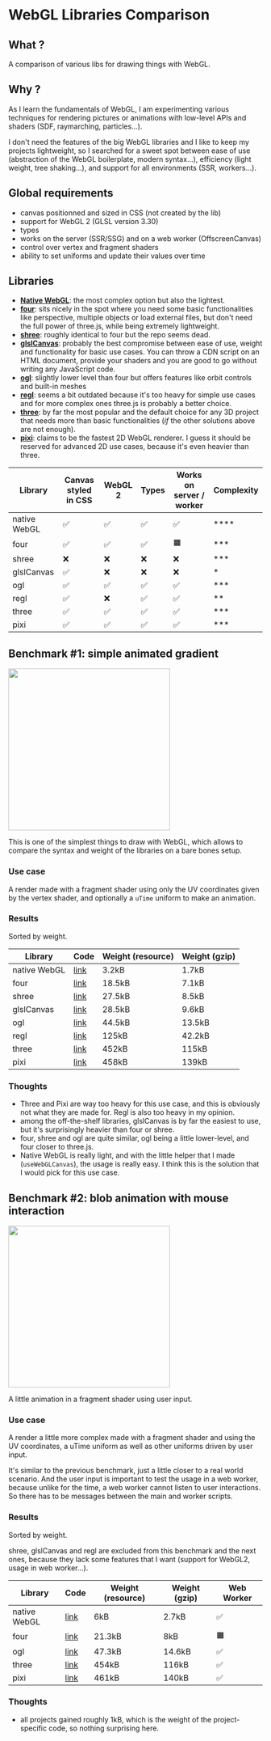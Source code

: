 # WebGL Libraries Comparison

## What ?

A comparison of various libs for drawing things with WebGL.

## Why ?

As I learn the fundamentals of WebGL, I am experimenting various techniques for rendering pictures or animations with low-level APIs and shaders (SDF, raymarching, particles...).

I don't need the features of the big WebGL libraries and I like to keep my projects lightweight, so I searched for a sweet spot between ease of use (abstraction of the WebGL boilerplate, modern syntax...), efficiency (light weight, tree shaking...), and support for all environments (SSR, workers...).

## Global requirements

- canvas positionned and sized in CSS (not created by the lib)
- support for WebGL 2 (GLSL version 3.30)
- types
- works on the server (SSR/SSG) and on a web worker (OffscreenCanvas)
- control over vertex and fragment shaders
- ability to set uniforms and update their values over time

## Libraries

- **[Native WebGL](https://developer.mozilla.org/en-US/docs/Web/API/WebGL_API)**: the most complex option but also the lightest.
- **[four](https://github.com/CodyJasonBennett/four)**: sits nicely in the spot where you need some basic functionalities like perspective, multiple objects or load external files, but don't need the full power of three.js, while being extremely lightweight.
- **[shree](https://sawa-zen.github.io/shree/)**: roughly identical to four but the repo seems dead.
- **[glslCanvas](https://github.com/patriciogonzalezvivo/glslCanvas)**: probably the best compromise between ease of use, weight and functionality for basic use cases. You can throw a CDN script on an HTML document, provide your shaders and you are good to go without writing any JavaScript code.
- **[ogl](https://github.com/oframe/ogl)**: slightly lower level than four but offers features like orbit controls and built-in meshes
- **[regl](https://github.com/regl-project/regl)**: seems a bit outdated because it's too heavy for simple use cases and for more complex ones three.js is probably a better choice.
- **[three](https://threejs.org/)**: by far the most popular and the default choice for any 3D project that needs more than basic functionalities (_if_ the other solutions above are not enough).
- **[pixi](https://pixijs.com/)**: claims to be the fastest 2D WebGL renderer. I guess it should be reserved for advanced 2D use cases, because it's even heavier than three.

| Library      | Canvas styled in CSS | WebGL 2 | Types | Works on server / worker | Complexity |
| ------------ | -------------------- | ------- | ----- | ------------------------ | ---------- |
| native WebGL | ✅                   | ✅      | ✅    | ✅                       | \*\*\*\*   |
| four         | ✅                   | ✅      | ✅    | 🟧                       | \*\*\*     |
| shree        | ❌                   | ❌      | ❌    | ❌                       | \*\*\*     |
| glslCanvas   | ✅                   | ❌      | ❌    | ❌                       | \*         |
| ogl          | ✅                   | ✅      | ✅    | ✅                       | \*\*\*     |
| regl         | ✅                   | ❌      | ✅    | ✅                       | \*\*       |
| three        | ✅                   | ✅      | ✅    | ✅                       | \*\*\*     |
| pixi         | ✅                   | ✅      | ✅    | ✅                       | \*\*\*     |

## Benchmark #1: simple animated gradient

<img src="https://github.com/jsulpis/webgl-libs-comparison/assets/22420399/8221b07f-0398-488e-94b2-0561831daadb" width=320 />

This is one of the simplest things to draw with WebGL, which allows to compare the syntax and weight of the libraries on a bare bones setup.

### Use case

A render made with a fragment shader using only the UV coordinates given by the vertex shader, and optionally a `uTime` uniform to make an animation.

### Results

Sorted by weight.

| Library      | Code                                                                                                     | Weight (resource) | Weight (gzip) |
| ------------ | -------------------------------------------------------------------------------------------------------- | ----------------- | ------------- |
| native WebGL | [link](https://github.com/jsulpis/webgl-libs-comparison/blob/main/apps/webgl/src/gradient/index.ts)      | 3.2kB             | 1.7kB         |
| four         | [link](https://github.com/jsulpis/webgl-libs-comparison/blob/main/apps/four/src/gradient/index.ts)       | 18.5kB            | 7.1kB         |
| shree        | [link](https://github.com/jsulpis/webgl-libs-comparison/blob/main/apps/shree/src/gradient/index.ts)      | 27.5kB            | 8.5kB         |
| glslCanvas   | [link](https://github.com/jsulpis/webgl-libs-comparison/blob/main/apps/glslCanvas/src/gradient/index.ts) | 28.5kB            | 9.6kB         |
| ogl          | [link](https://github.com/jsulpis/webgl-libs-comparison/blob/main/apps/ogl/src/gradient/index.ts)        | 44.5kB            | 13.5kB        |
| regl         | [link](https://github.com/jsulpis/webgl-libs-comparison/blob/main/apps/regl/src/gradient/index.ts)       | 125kB             | 42.2kB        |
| three        | [link](https://github.com/jsulpis/webgl-libs-comparison/blob/main/apps/three/src/gradient/index.ts)      | 452kB             | 115kB         |
| pixi         | [link](https://github.com/jsulpis/webgl-libs-comparison/blob/main/apps/pixi/src/gradient/index.ts)       | 458kB             | 139kB         |

### Thoughts

- Three and Pixi are way too heavy for this use case, and this is obviously not what they are made for. Regl is also too heavy in my opinion.
- among the off-the-shelf libraries, glslCanvas is by far the easiest to use, but it's surprisingly heavier than four or shree.
- four, shree and ogl are quite similar, ogl being a little lower-level, and four closer to three.js.
- Native WebGL is really light, and with the little helper that I made (`useWebGLCanvas`), the usage is really easy. I think this is the solution that I would pick for this use case.

## Benchmark #2: blob animation with mouse interaction

<img src="https://github.com/jsulpis/webgl-libs-comparison/assets/22420399/2cb0aba0-b467-4d71-8559-a28442dfc15f" width="320" />

A little animation in a fragment shader using user input.

### Use case

A render a little more complex made with a fragment shader and using the UV coordinates, a uTime uniform as well as other uniforms driven by user input.

It's similar to the previous benchmark, just a little closer to a real world scenario. And the user input is important to test the usage in a web worker, because unlike for the time, a web worker cannot listen to user interactions. So there has to be messages between the main and worker scripts.

### Results

Sorted by weight.

shree, glslCanvas and regl are excluded from this benchmark and the next ones, because they lack some features that I want (support for WebGL2, usage in web worker...).

| Library      | Code                                                                                            | Weight (resource) | Weight (gzip) | Web Worker |
| ------------ | ----------------------------------------------------------------------------------------------- | ----------------- | ------------- | ---------- |
| native WebGL | [link](https://github.com/jsulpis/webgl-libs-comparison/blob/main/apps/webgl/src/blob/index.ts) | 6kB               | 2.7kB         | ✅         |
| four         | [link](https://github.com/jsulpis/webgl-libs-comparison/blob/main/apps/four/src/blob/index.ts)  | 21.3kB            | 8kB           | 🟧         |
| ogl          | [link](https://github.com/jsulpis/webgl-libs-comparison/blob/main/apps/ogl/src/blob/index.ts)   | 47.3kB            | 14.6kB        | ✅         |
| three        | [link](https://github.com/jsulpis/webgl-libs-comparison/blob/main/apps/three/src/blob/index.ts) | 454kB             | 116kB         | ✅         |
| pixi         | [link](https://github.com/jsulpis/webgl-libs-comparison/blob/main/apps/pixi/src/blob/index.ts)  | 461kB             | 140kB         | ✅         |

### Thoughts

- all projects gained roughly 1kB, which is the weight of the project-specific code, so nothing surprising here.
